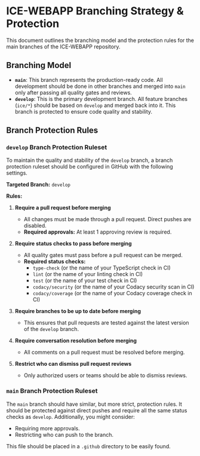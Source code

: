 # ICE-WEBAPP Branching Strategy & Protection

This document outlines the branching model and the protection rules for the main branches of the ICE-WEBAPP repository.

## Branching Model

- **`main`**: This branch represents the production-ready code. All development should be done in other branches and merged into `main` only after passing all quality gates and reviews.
- **`develop`**: This is the primary development branch. All feature branches (`ice/*`) should be based on `develop` and merged back into it. This branch is protected to ensure code quality and stability.

## Branch Protection Rules

### `develop` Branch Protection Ruleset

To maintain the quality and stability of the `develop` branch, a branch protection ruleset should be configured in GitHub with the following settings.

**Targeted Branch:** `develop`

**Rules:**

1.  **Require a pull request before merging**
    -   All changes must be made through a pull request. Direct pushes are disabled.
    -   **Required approvals:** At least 1 approving review is required.

2.  **Require status checks to pass before merging**
    -   All quality gates must pass before a pull request can be merged.
    -   **Required status checks:**
        -   `type-check` (or the name of your TypeScript check in CI)
        -   `lint` (or the name of your linting check in CI)
        -   `test` (or the name of your test check in CI)
        -   `codacy/security` (or the name of your Codacy security scan in CI)
        -   `codacy/coverage` (or the name of your Codacy coverage check in CI)

3.  **Require branches to be up to date before merging**
    -   This ensures that pull requests are tested against the latest version of the `develop` branch.

4.  **Require conversation resolution before merging**
    -   All comments on a pull request must be resolved before merging.

5.  **Restrict who can dismiss pull request reviews**
    -   Only authorized users or teams should be able to dismiss reviews.

### `main` Branch Protection Ruleset

The `main` branch should have similar, but more strict, protection rules. It should be protected against direct pushes and require all the same status checks as `develop`. Additionally, you might consider:
- Requiring more approvals.
- Restricting who can push to the branch.

This file should be placed in a `.github` directory to be easily found. 